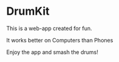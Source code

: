 # DrumKit

This is a web-app created for fun.

It works better on Computers than Phones

Enjoy the app and smash the drums!

